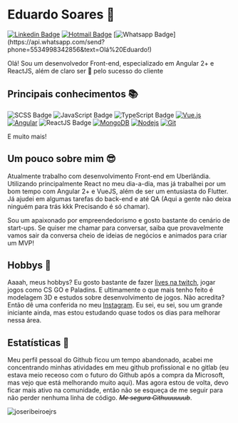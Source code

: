 # **Eduardo Soares :wave:** 

[![Linkedin Badge](https://img.shields.io/badge/-Eduardo%20Soares-blue?style=flat-square&logo=Linkedin&logoColor=white&link=https://www.linkedin.com/in/eduardojoseribeiro/)](https://www.linkedin.com/in/eduardojoseribeiro/)
[![Hotmail Badge](https://img.shields.io/badge/-Hotmail-0078D4?style=flat-square&logo=microsoft-outlook&logoColor=white&link=mailto:eduardodeiturama@hotmail.com)](mailto:eduardodeiturama@hotmail.com)
[![Whatsapp Badge](https://img.shields.io/badge/-Whatsapp-4CA143?style=flat-square&labelColor=4CA143&logo=whatsapp&logoColor=white&link=https://api.whatsapp.com/send?phone=5534998342856&text=Olá%20Eduardo!)](https://api.whatsapp.com/send?phone=5534998342856&text=Olá%20Eduardo!)

Olá! Sou um desenvolvedor Front-end, especializado em Angular 2+ e ReactJS, além de claro ser :purple_heart: pelo sucesso do cliente

## Principais conhecimentos :books:
 
![SCSS Badge](https://img.shields.io/badge/-SCSS-blue)
![JavaScript Badge](https://img.shields.io/badge/-JavaScript-yellow)
![TypeScript Badge](https://img.shields.io/badge/-TypeScript-blue)
[![Vue.js](https://img.shields.io/badge/-Vuejs-black?style=flat-square&logo=vue.js&link=https://github.com/LuizCarlosAbbott/)](https://github.com/LuizCarlosAbbott/)
[![Angular](https://img.shields.io/badge/-Angular-DD0031?style=flat-square&logo=angular&link=https://github.com/LuizCarlosAbbott/)](https://github.com/LuizCarlosAbbott/)
![ReactJS Badge](https://img.shields.io/badge/-ReactJS-blue)
[![MongoDB](https://img.shields.io/badge/-MongoDB-black?style=flat-square&logo=mongodb&link=https://github.com/LuizCarlosAbbott/)](https://github.com/LuizCarlosAbbott/)
[![Nodejs](https://img.shields.io/badge/-Nodejs-black?style=flat-square&logo=Node.js&link=https://github.com/LuizCarlosAbbott/)](https://github.com/LuizCarlosAbbott/)
[![Git](https://img.shields.io/badge/-Git-black?style=flat-square&logo=git&link=https://github.com/LuizCarlosAbbott/)](https://github.com/LuizCarlosAbbott/)

E muito mais!

## Um pouco sobre mim :sunglasses:

Atualmente trabalho com desenvolvimento Front-end em Uberlândia. Utilizando principalmente React no meu dia-a-dia, mas já trabalhei por um bom tempo com Angular 2+ e VueJS, além de ser um entusiasta do Flutter. Já ajudei em algumas tarefas do back-end e até QA (Aqui a gente não deixa ninguém para trás kkk Precisando é só chamar).

Sou um apaixonado por empreendedorismo e gosto bastante do cenário de start-ups. Se quiser me chamar para conversar, saiba que provavelmente vamos sair da conversa cheio de ideias de negócios e animados para criar um MVP!

## Hobbys :rocket:
Aaaah, meus hobbys? Eu gosto bastante de fazer [lives na twitch](https://www.twitch.tv/srbrigao), jogar jogos como CS GO e Paladins. E ultimamente o que mais tenho feito é modelagem 3D e estudos sobre desenvolvimento de jogos. Não acredita? Então dê uma conferida no meu [Instagram](https://www.instagram.com/srbrigao/). Eu sei, eu sei, sou um grande iniciante ainda, mas estou estudando quase todos os dias para melhorar nessa área. 


## Estatísticas :star_struck:

Meu perfil pessoal do Github ficou um tempo abandonado, acabei me concentrando minhas atividades em meu github profissional e no gitlab (eu estava meio receoso com o futuro do Github após a compra da Microsoft, mas vejo que está melhorando muito aqui). Mas agora estou de volta, devo ficar mais ativo na comunidade, então não se esqueça de me seguir para não perder nenhuma linha de código. *~~Me segura Githuuuuuub~~*.

<p> <img src="https://github-readme-stats.vercel.app/api?username=joseribeiroejrs&show_icons=true&theme=radical" alt="joseribeiroejrs" /> </p>



